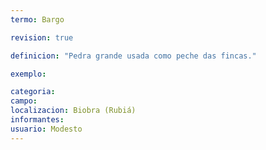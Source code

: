 ```yaml
---
termo: Bargo

revision: true

definicion: "Pedra grande usada como peche das fincas."

exemplo:

categoria:
campo:
localizacion: Biobra (Rubiá)
informantes:
usuario: Modesto
---
```


